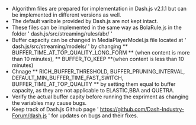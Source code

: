 * Algorithm files are prepared for implementation in Dash.js v2.1.1 but can be implemented in different versions as well. 
* The default varibale provided by Dash.js are not kept intact. 
* These files can be implemented in the same way as BolaRule.js in the folder ' dash.js/src/streaming/rules/abr/ '
* Buffer capacity can be changed in MediaPlayerModel.js file located at ' dash.js/src/streaming/models/ ' by changing ** BUFFER_TIME_AT_TOP_QUALITY_LONG_FORM ** (when content is more than 10 minutes), ** BUFFER_TO_KEEP **(when content is less than 10 minutes)
* Chnage ** RICH_BUFFER_THRESHOLD, BUFFER_PRUNING_INTERVAL, DEFAULT_MIN_BUFFER_TIME_FAST_SWITCH, BUFFER_TIME_AT_TOP_QUALITY ** by setting them equal to buffer capacity, as they are not applicable to ELASTIC,BBA and QUETRA. 
* Verify the actual buffer capity before running the expriment as changing the variables may cause bugs. 
* Keep track of Dash.js Github page ' https://github.com/Dash-Industry-Forum/dash.js ' for updates on bugs and their fixes. 
